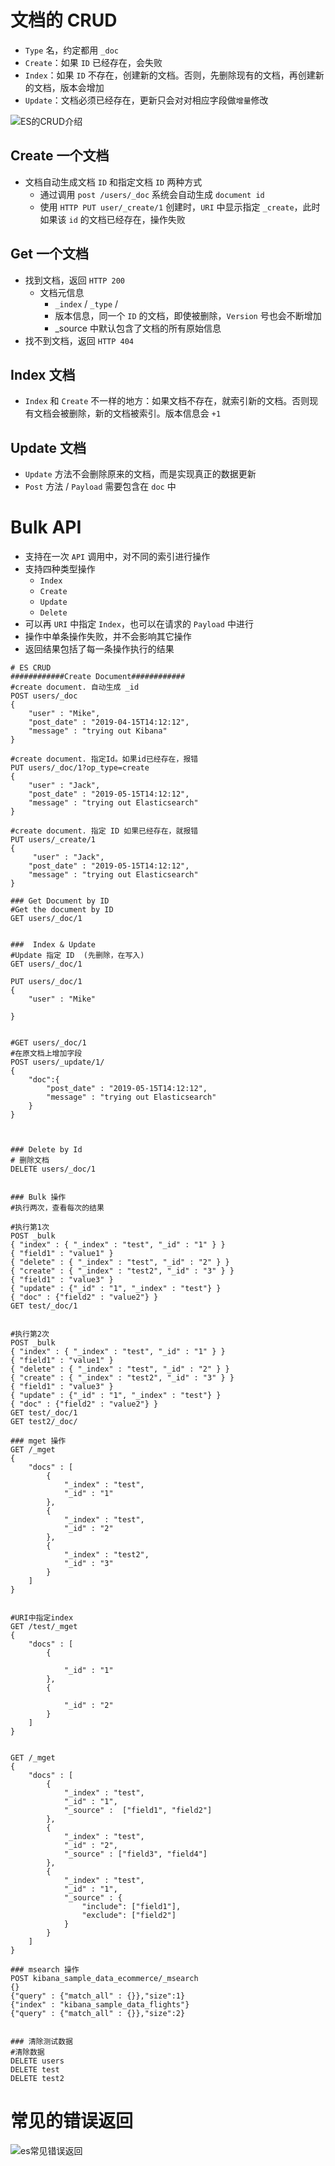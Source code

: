 # 文档的 CRUD

- `Type` 名，约定都用 `_doc`
- `Create`：如果 `ID` 已经存在，会失败
- `Index`：如果 `ID` 不存在，创建新的文档。否则，先删除现有的文档，再创建新的文档，版本会增加
- `Update`：文档必须已经存在，更新只会对对相应字段做`增量`修改

![ES的CRUD介绍](./images/ES的CRUD介绍.jpg)

## Create 一个文档

- 文档自动生成文档 `ID` 和指定文档 `ID` 两种方式
  - 通过调用 `post /users/_doc` 系统会自动生成 `document id`
  - 使用 `HTTP PUT user/_create/1` 创建时，`URI` 中显示指定 `_create`，此时如果该 `id` 的文档已经存在，操作失败

## Get 一个文档

- 找到文档，返回 `HTTP 200`
  - 文档元信息
    - `_index` / `_type` /
    - 版本信息，同一个 `ID` 的文档，即使被删除，`Version` 号也会不断增加
    - _source 中默认包含了文档的所有原始信息
- 找不到文档，返回 `HTTP 404`

## Index 文档

- `Index` 和 `Create` 不一样的地方：如果文档不存在，就索引新的文档。否则现有文档会被删除，新的文档被索引。版本信息会 `+1`

## Update 文档

- `Update` 方法不会删除原来的文档，而是实现真正的数据更新
- `Post` 方法 / `Payload` 需要包含在 `doc` 中

# Bulk API

- 支持在一次 `API` 调用中，对不同的索引进行操作
- 支持四种类型操作
  - `Index`
  - `Create`
  - `Update`
  - `Delete`
- 可以再 `URI` 中指定 `Index`，也可以在请求的 `Payload` 中进行
- 操作中单条操作失败，并不会影响其它操作
- 返回结果包括了每一条操作执行的结果

```apl
# ES CRUD
############Create Document############
#create document. 自动生成 _id
POST users/_doc
{
    "user" : "Mike",
    "post_date" : "2019-04-15T14:12:12",
    "message" : "trying out Kibana"
}

#create document. 指定Id。如果id已经存在，报错
PUT users/_doc/1?op_type=create
{
    "user" : "Jack",
    "post_date" : "2019-05-15T14:12:12",
    "message" : "trying out Elasticsearch"
}

#create document. 指定 ID 如果已经存在，就报错
PUT users/_create/1
{
     "user" : "Jack",
    "post_date" : "2019-05-15T14:12:12",
    "message" : "trying out Elasticsearch"
}

### Get Document by ID
#Get the document by ID
GET users/_doc/1


###  Index & Update
#Update 指定 ID  (先删除，在写入)
GET users/_doc/1

PUT users/_doc/1
{
	"user" : "Mike"

}


#GET users/_doc/1
#在原文档上增加字段
POST users/_update/1/
{
    "doc":{
        "post_date" : "2019-05-15T14:12:12",
        "message" : "trying out Elasticsearch"
    }
}



### Delete by Id
# 删除文档
DELETE users/_doc/1


### Bulk 操作
#执行两次，查看每次的结果

#执行第1次
POST _bulk
{ "index" : { "_index" : "test", "_id" : "1" } }
{ "field1" : "value1" }
{ "delete" : { "_index" : "test", "_id" : "2" } }
{ "create" : { "_index" : "test2", "_id" : "3" } }
{ "field1" : "value3" }
{ "update" : {"_id" : "1", "_index" : "test"} }
{ "doc" : {"field2" : "value2"} }
GET test/_doc/1


#执行第2次
POST _bulk
{ "index" : { "_index" : "test", "_id" : "1" } }
{ "field1" : "value1" }
{ "delete" : { "_index" : "test", "_id" : "2" } }
{ "create" : { "_index" : "test2", "_id" : "3" } }
{ "field1" : "value3" }
{ "update" : {"_id" : "1", "_index" : "test"} }
{ "doc" : {"field2" : "value2"} }
GET test/_doc/1
GET test2/_doc/

### mget 操作
GET /_mget
{
    "docs" : [
        {
            "_index" : "test",
            "_id" : "1"
        },
        {
            "_index" : "test",
            "_id" : "2"
        },
        {
            "_index" : "test2",
            "_id" : "3"
        }
    ]
}


#URI中指定index
GET /test/_mget
{
    "docs" : [
        {

            "_id" : "1"
        },
        {

            "_id" : "2"
        }
    ]
}


GET /_mget
{
    "docs" : [
        {
            "_index" : "test",
            "_id" : "1",
            "_source" :  ["field1", "field2"]
        },
        {
            "_index" : "test",
            "_id" : "2",
            "_source" : ["field3", "field4"]
        },
        {
            "_index" : "test",
            "_id" : "1",
            "_source" : {
                "include": ["field1"],
                "exclude": ["field2"]
            }
        }
    ]
}

### msearch 操作
POST kibana_sample_data_ecommerce/_msearch
{}
{"query" : {"match_all" : {}},"size":1}
{"index" : "kibana_sample_data_flights"}
{"query" : {"match_all" : {}},"size":2}


### 清除测试数据
#清除数据
DELETE users
DELETE test
DELETE test2
```

# 常见的错误返回

![es常见错误返回](./images/es常见错误返回.jpg)